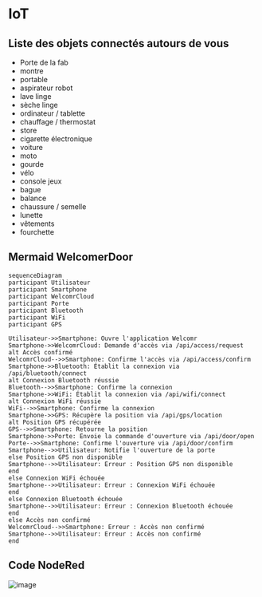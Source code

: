 # IoT
## Liste des objets connectés autours de vous
- Porte de la fab<br>
- montre<br>
- portable<br>
- aspirateur robot<br>
- lave linge<br>
- sèche linge<br>
- ordinateur / tablette<br>
- chauffage / thermostat<br>
- store<br>
- cigarette électronique<br>
- voiture<br>
- moto<br>
- gourde<br>
- vélo<br>
- console jeux<br>
- bague<br>
- balance<br>
- chaussure / semelle<br>
- lunette<br>
- vêtements<br>
- fourchette<br>

## Mermaid WelcomerDoor
```mermaid
sequenceDiagram
participant Utilisateur
participant Smartphone
participant WelcomrCloud
participant Porte
participant Bluetooth
participant WiFi
participant GPS

Utilisateur->>Smartphone: Ouvre l'application Welcomr
Smartphone->>WelcomrCloud: Demande d'accès via /api/access/request
alt Accès confirmé
WelcomrCloud-->>Smartphone: Confirme l'accès via /api/access/confirm
Smartphone->>Bluetooth: Établit la connexion via /api/bluetooth/connect
alt Connexion Bluetooth réussie
Bluetooth-->>Smartphone: Confirme la connexion
Smartphone->>WiFi: Établit la connexion via /api/wifi/connect
alt Connexion WiFi réussie
WiFi-->>Smartphone: Confirme la connexion
Smartphone->>GPS: Récupère la position via /api/gps/location
alt Position GPS récupérée
GPS-->>Smartphone: Retourne la position
Smartphone->>Porte: Envoie la commande d'ouverture via /api/door/open
Porte-->>Smartphone: Confirme l'ouverture via /api/door/confirm
Smartphone-->>Utilisateur: Notifie l'ouverture de la porte
else Position GPS non disponible
Smartphone-->>Utilisateur: Erreur : Position GPS non disponible
end
else Connexion WiFi échouée
Smartphone-->>Utilisateur: Erreur : Connexion WiFi échouée
end
else Connexion Bluetooth échouée
Smartphone-->>Utilisateur: Erreur : Connexion Bluetooth échouée
end
else Accès non confirmé
WelcomrCloud-->>Smartphone: Erreur : Accès non confirmé
Smartphone-->>Utilisateur: Erreur : Accès non confirmé
end
```

## Code NodeRed

![image](https://github.com/user-attachments/assets/771a40a1-2749-42af-9f5f-94d808677b6b)
